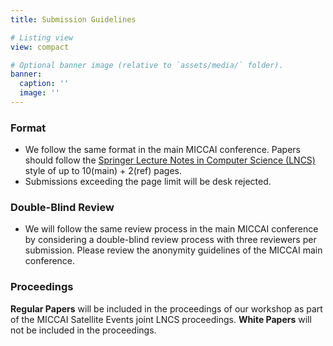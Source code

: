```yaml
---
title: Submission Guidelines

# Listing view
view: compact

# Optional banner image (relative to `assets/media/` folder).
banner:
  caption: ''
  image: ''
---
```


### **Format**

- We follow the same format in the main MICCAI conference. Papers should follow the [Springer Lecture Notes in Computer Science (LNCS)](https://www.springer.com/gp/computer-science/lncs/conference-proceedings-guidelines?countryChanged=true&countryChanged=true) style of up to 10(main) + 2(ref) pages. 
- Submissions exceeding the page limit will be desk rejected.

### **Double-Blind Review**

- We will follow the same review process in the main MICCAI conference by considering a double-blind review process with three reviewers per submission.  Please review the anonymity guidelines of the MICCAI main conference.

### **Proceedings**

**Regular Papers** will be included in the proceedings of our workshop as part of the MICCAI Satellite Events joint LNCS proceedings. **White Papers** will not be included in the proceedings.

